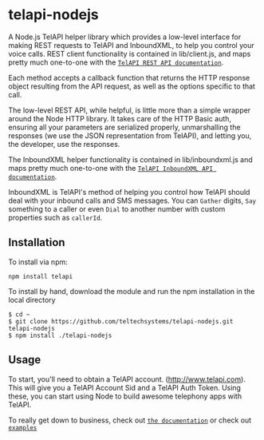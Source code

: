 # telapi-nodejs

A Node.js TelAPI helper library which provides a low-level interface for making REST requests to TelAPI and InboundXML, to help you control your voice calls. 
REST client functionality is contained in lib/client.js, and maps pretty much one-to-one with the [`TelAPI REST API documentation`](http://www.telapi.com/docs/api/rest/).

Each method accepts a callback function that returns the HTTP response object resulting from the API request, as well as the options specific to that call.

The low-level REST API, while helpful, is little more than a simple wrapper around the Node HTTP library. It takes care of the HTTP Basic auth, ensuring all your parameters are serialized properly, unmarshalling the responses (we use the JSON representation from TelAPI), and letting you, the developer, use the responses.

The InboundXML helper functionality is contained in lib/inboundxml.js and maps pretty much one-to-one with the [`TelAPI InboundXML API documentation`](http://www.telapi.com/docs/api/inboundxml/).

InboundXML is TelAPI's method of helping you control how TelAPI should deal with your inbound calls and SMS messages. You can `Gather` digits, `Say` something to a caller or even `Dial` to another number with custom properties such as `callerId`.  

## Installation


To install via npm:
    
    npm install telapi

To install by hand, download the module and run the npm installation in the local directory
	
	$ cd ~
	$ git clone https://github.com/teltechsystems/telapi-nodejs.git telapi-nodejs
    $ npm install ./telapi-nodejs

## Usage

To start, you'll need to obtain a TelAPI account. (http://www.telapi.com). This will give you a TelAPI Account Sid and a TelAPI Auth Token. Using these, you can start using Node to build awesome telephony apps with TelAPI.

To really get down to business, check out [`the documentation`](http://www.telapi.com/docs) or check out [`examples`](https://github.com/teltechsystems/telapi-nodejs/tree/master/examples)